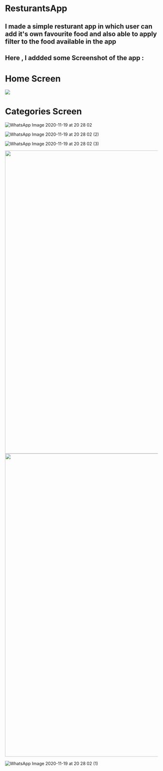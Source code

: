 # ResturantsApp

## I made a simple resturant app in which user can add it's own favourite food and also able to apply filter to the food available in the app

##  Here , I addded some Screenshot of the app :

# Home Screen 
![](https://user-images.githubusercontent.com/64456168/99683679-9eace200-2aa6-11eb-8d8b-01215f26405d.jpeg)



# Categories Screen

![WhatsApp Image 2020-11-19 at 20 28 02](https://user-images.githubusercontent.com/64456168/99683687-a10f3c00-2aa6-11eb-9819-3d3c492eb487.jpeg)




![WhatsApp Image 2020-11-19 at 20 28 02 (2)](https://user-images.githubusercontent.com/64456168/99683615-8a68e500-2aa6-11eb-9ef0-674e5baf7254.jpeg)



![WhatsApp Image 2020-11-19 at 20 28 02 (3)](https://user-images.githubusercontent.com/64456168/99683636-90f75c80-2aa6-11eb-894a-5a50cea53d55.jpeg)



<img src="https://user-images.githubusercontent.com/64456168/99683653-9654a700-2aa6-11eb-9ad3-68b4b8546b48.jpeg" width="550" height="1000">




<img src="https://user-images.githubusercontent.com/64456168/99683696-a40a2c80-2aa6-11eb-87dc-d60e2568dffc.jpeg" width="550" height="1000">





![WhatsApp Image 2020-11-19 at 20 28 02 (1)](https://user-images.githubusercontent.com/64456168/99683584-82a94080-2aa6-11eb-84e6-1eba6a5a0908.jpeg)
